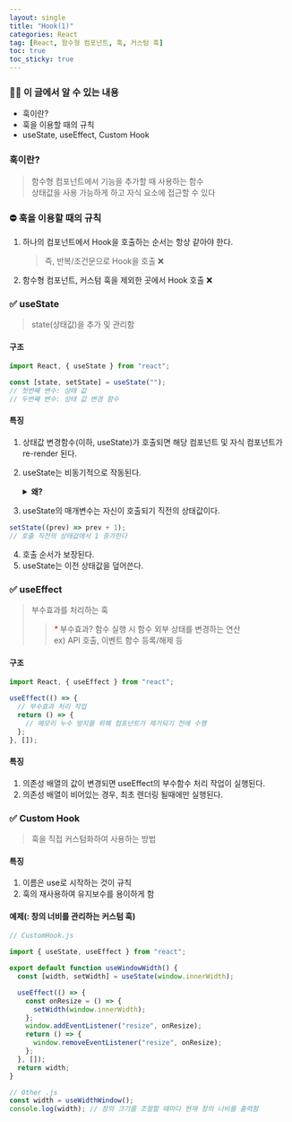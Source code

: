 ```yaml
---
layout: single
title: "Hook(1)"
categories: React
tag: [React, 함수형 컴포넌트, 훅, 커스텀 훅]
toc: true
toc_sticky: true
---
```


### 🏌️‍♂️ 이 글에서 알 수 있는 내용

- 훅이란?
- 훅을 이용할 때의 규칙
- useState, useEffect, Custom Hook

### 훅이란?

> 함수형 컴포넌트에서 기능을 추가할 때 사용하는 함수  
> 상태값을 사용 가능하게 하고 자식 요소에 접근할 수 있다

### ⛔️ 훅을 이용할 때의 규칙

1. 하나의 컴포넌트에서 Hook을 호출하는 순서는 항상 같아야 한다.
   > 즉, 반복/조건문으로 Hook을 호출 ❌
2. 함수형 컴포넌트, 커스텀 훅을 제외한 곳에서 Hook 호출 ❌

### ✅ useState

> state(상태값)을 추가 및 관리함

#### 구조

```javascript
import React, { useState } from "react";

const [state, setState] = useState("");
// 첫번째 변수: 상태 값
// 두번째 변수: 상태 값 변경 함수
```

#### 특징

1. 상태값 변경함수(이하, useState)가 호출되면 해당 컴포넌트 및 자식 컴포넌트가 re-render 된다.

2. useState는 비동기적으로 작동된다.

   <details>
     <summary>
     <STRONG>
     왜?
     </STRONG>
     </summary>
     <br/>

     <div markdown="1">
        > React는 16ms마다 batch update를 실행한다.      
        > 즉, 16ms동안 변경된 상태값을 모아 단 한번 re-render를 실행하여 웹 페이지 렌더링 횟수⬇︎, 속도⬆︎
       
     </div>

   </details>

3. useState의 매개변수는 자신이 호출되기 직전의 상태값이다.

```javascript
setState((prev) => prev + 1);
// 호출 직전의 상태값에서 1 증가한다
```

4. 호출 순서가 보장된다.
5. useState는 이전 상태값을 덮어쓴다.

### ✅ useEffect

> 부수효과를 처리하는 훅
>
> > <i style="color:red">\*</i> 부수효과? 함수 실행 시 함수 외부 상태를 변경하는 연산  
> > ex) API 호출, 이벤트 함수 등록/해제 등

#### 구조

```javascript
import React, { useEffect } from "react";

useEffect(() => {
  // 부수효과 처리 작업
  return () => {
    // 메모리 누수 방지를 위해 컴포넌트가 제거되기 전에 수행
  };
}, []);
```

#### 특징

1. 의존성 배열의 값이 변경되면 useEffect의 부수함수 처리 작업이 실행된다.
2. 의존성 배열이 비어있는 경우, 최초 렌더링 될때에만 실행된다.

### ✅ Custom Hook

> 훅을 직접 커스텀화하여 사용하는 방법

#### 특징

1. 이름은 use로 시작하는 것이 규칙
2. 훅의 재사용하여 유지보수를 용이하게 함

#### 예제(: 창의 너비를 관리하는 커스텀 훅)

```javascript
// CustomHook.js

import { useState, useEffect } from "react";

export default function useWindowWidth() {
  const [width, setWidth] = useState(window.innerWidth);

  useEffect(() => {
    const onResize = () => {
      setWidth(window.innerWidth);
    };
    window.addEventListener("resize", onResize);
    return () => {
      window.removeEventListener("resize", onResize);
    };
  }, []);
  return width;
}
```

```javascript
// Other .js
const width = useWidthWindow();
console.log(width); // 창의 크기를 조절할 때마다 현재 창의 너비를 출력함
```
